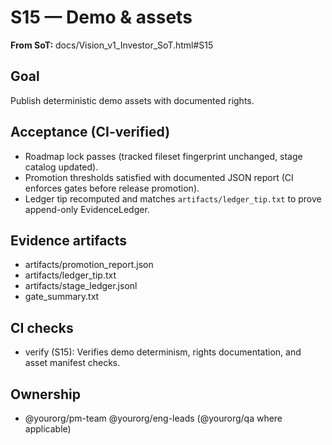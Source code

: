 # S15 — Demo & assets

**From SoT:** docs/Vision_v1_Investor_SoT.html#S15

## Goal
Publish deterministic demo assets with documented rights.

## Acceptance (CI-verified)
- Roadmap lock passes (tracked fileset fingerprint unchanged, stage catalog updated).
- Promotion thresholds satisfied with documented JSON report (CI enforces gates before release promotion).
- Ledger tip recomputed and matches `artifacts/ledger_tip.txt` to prove append-only EvidenceLedger.

## Evidence artifacts
- artifacts/promotion_report.json
- artifacts/ledger_tip.txt
- artifacts/stage_ledger.jsonl
- gate_summary.txt

## CI checks
- verify (S15): Verifies demo determinism, rights documentation, and asset manifest checks.

## Ownership
- @yourorg/pm-team @yourorg/eng-leads (@yourorg/qa where applicable)

